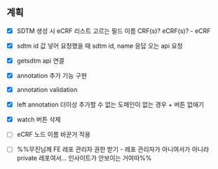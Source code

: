 ## 계획

- [x] SDTM 생성 시 eCRF 리스트 고르는 필드 이름 CRF(s)? eCRF(s)? - eCRF
- [x] sdtm id 값 넣어 요청했을 때 sdtm id, name 응답 오는 api 요청
- [x] getsdtm api 연결
- [x] annotation 추가 기능 구현
- [x] annotation validation
- [x] left annotation 더이상 추가할 수 없는 도메인이 없는 경우 + 버튼 없애기
- [x] watch 버튼 삭제
- [ ] eCRF 노드 이름 바꾼거 적용
- [ ] %%무진님께 FE 레포 관리자 권한 받기 - 레포 관리자가 아니여서가 아니라 private 레포여서... 인사이트가 안보이는 거여따%%



